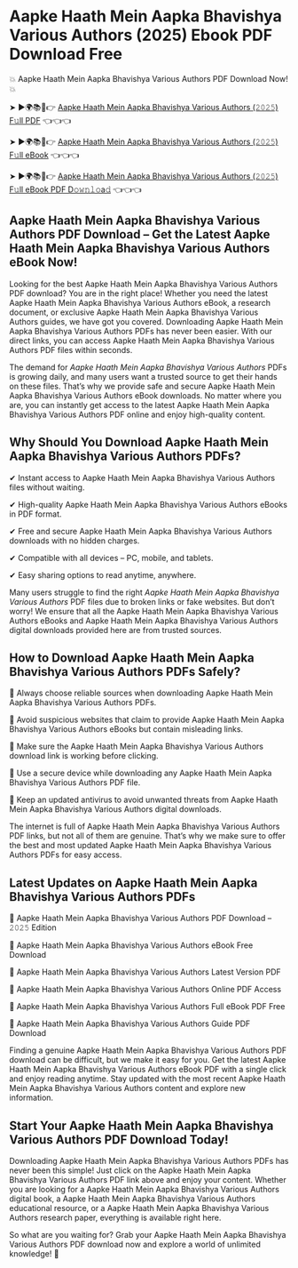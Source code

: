 # Aapke Haath Mein Aapka Bhavishya Various Authors (2025) Ebook PDF Download Free

💥 Aapke Haath Mein Aapka Bhavishya Various Authors PDF Download Now! 💥

➤ ►🌍📚📱👉 [Aapke Haath Mein Aapka Bhavishya Various Authors (𝟸𝟶𝟸𝟻) F𝚞ll PDF](https://getpdf.xyz/aapke-haath-mein-aapka-bhavishya-various-authors) 👈👈👈


➤ ►🌍📚📱👉 [Aapke Haath Mein Aapka Bhavishya Various Authors (𝟸𝟶𝟸𝟻) F𝚞ll eBook](https://getpdf.xyz/aapke-haath-mein-aapka-bhavishya-various-authors) 👈👈👈


➤ ►🌍📚📱👉 [Aapke Haath Mein Aapka Bhavishya Various Authors (𝟸𝟶𝟸𝟻) F𝚞ll eBook PDF D𝚘𝚠𝚗𝚕𝚘a𝚍](https://getpdf.xyz/aapke-haath-mein-aapka-bhavishya-various-authors) 👈👈👈


## Aapke Haath Mein Aapka Bhavishya Various Authors PDF Download – Get the Latest Aapke Haath Mein Aapka Bhavishya Various Authors eBook Now!

Looking for the best Aapke Haath Mein Aapka Bhavishya Various Authors PDF download? You are in the right place! Whether you need the latest Aapke Haath Mein Aapka Bhavishya Various Authors eBook, a research document, or exclusive Aapke Haath Mein Aapka Bhavishya Various Authors guides, we have got you covered. Downloading Aapke Haath Mein Aapka Bhavishya Various Authors PDFs has never been easier. With our direct links, you can access Aapke Haath Mein Aapka Bhavishya Various Authors PDF files within seconds.

The demand for *Aapke Haath Mein Aapka Bhavishya Various Authors* PDFs is growing daily, and many users want a trusted source to get their hands on these files. That’s why we provide safe and secure Aapke Haath Mein Aapka Bhavishya Various Authors eBook downloads. No matter where you are, you can instantly get access to the latest Aapke Haath Mein Aapka Bhavishya Various Authors PDF online and enjoy high-quality content.

## Why Should You Download Aapke Haath Mein Aapka Bhavishya Various Authors PDFs?

✔ Instant access to Aapke Haath Mein Aapka Bhavishya Various Authors files without waiting.

✔ High-quality Aapke Haath Mein Aapka Bhavishya Various Authors eBooks in PDF format.

✔ Free and secure Aapke Haath Mein Aapka Bhavishya Various Authors downloads with no hidden charges.

✔ Compatible with all devices – PC, mobile, and tablets.

✔ Easy sharing options to read anytime, anywhere.

Many users struggle to find the right *Aapke Haath Mein Aapka Bhavishya Various Authors* PDF files due to broken links or fake websites. But don’t worry! We ensure that all the Aapke Haath Mein Aapka Bhavishya Various Authors eBooks and Aapke Haath Mein Aapka Bhavishya Various Authors digital downloads provided here are from trusted sources.

## How to Download Aapke Haath Mein Aapka Bhavishya Various Authors PDFs Safely?

📌 Always choose reliable sources when downloading Aapke Haath Mein Aapka Bhavishya Various Authors PDFs.

📌 Avoid suspicious websites that claim to provide Aapke Haath Mein Aapka Bhavishya Various Authors eBooks but contain misleading links.

📌 Make sure the Aapke Haath Mein Aapka Bhavishya Various Authors download link is working before clicking.

📌 Use a secure device while downloading any Aapke Haath Mein Aapka Bhavishya Various Authors PDF file.

📌 Keep an updated antivirus to avoid unwanted threats from Aapke Haath Mein Aapka Bhavishya Various Authors digital downloads.

The internet is full of Aapke Haath Mein Aapka Bhavishya Various Authors PDF links, but not all of them are genuine. That’s why we make sure to offer the best and most updated Aapke Haath Mein Aapka Bhavishya Various Authors PDFs for easy access.

## Latest Updates on Aapke Haath Mein Aapka Bhavishya Various Authors PDFs

🔹 Aapke Haath Mein Aapka Bhavishya Various Authors PDF Download – 𝟸𝟶𝟸𝟻 Edition

🔹 Aapke Haath Mein Aapka Bhavishya Various Authors eBook Free Download

🔹 Aapke Haath Mein Aapka Bhavishya Various Authors Latest Version PDF

🔹 Aapke Haath Mein Aapka Bhavishya Various Authors Online PDF Access

🔹 Aapke Haath Mein Aapka Bhavishya Various Authors Full eBook PDF Free

🔹 Aapke Haath Mein Aapka Bhavishya Various Authors Guide PDF Download

Finding a genuine Aapke Haath Mein Aapka Bhavishya Various Authors PDF download can be difficult, but we make it easy for you. Get the latest Aapke Haath Mein Aapka Bhavishya Various Authors eBook PDF with a single click and enjoy reading anytime. Stay updated with the most recent Aapke Haath Mein Aapka Bhavishya Various Authors content and explore new information.

## Start Your Aapke Haath Mein Aapka Bhavishya Various Authors PDF Download Today!

Downloading Aapke Haath Mein Aapka Bhavishya Various Authors PDFs has never been this simple! Just click on the Aapke Haath Mein Aapka Bhavishya Various Authors PDF link above and enjoy your content. Whether you are looking for a Aapke Haath Mein Aapka Bhavishya Various Authors digital book, a Aapke Haath Mein Aapka Bhavishya Various Authors educational resource, or a Aapke Haath Mein Aapka Bhavishya Various Authors research paper, everything is available right here.

So what are you waiting for? Grab your Aapke Haath Mein Aapka Bhavishya Various Authors PDF download now and explore a world of unlimited knowledge! 🚀
